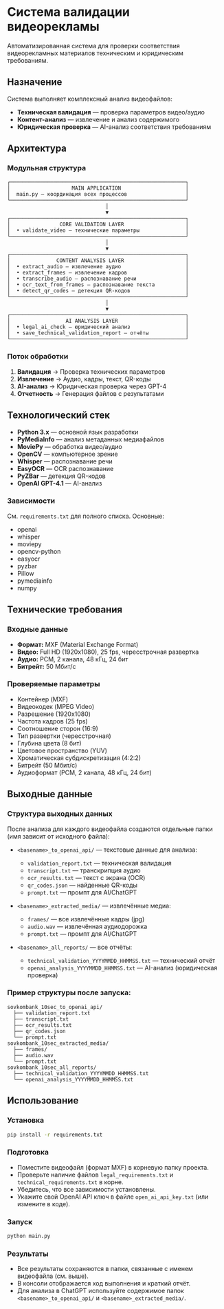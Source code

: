 # Система валидации видеорекламы

Автоматизированная система для проверки соответствия видеорекламных материалов техническим и юридическим требованиям.

## Назначение

Система выполняет комплексный анализ видеофайлов:
- **Техническая валидация** — проверка параметров видео/аудио
- **Контент-анализ** — извлечение и анализ содержимого
- **Юридическая проверка** — AI-анализ соответствия требованиям

## Архитектура

### Модульная структура
```
┌─────────────────────────────────────────────────────────┐
│                    MAIN APPLICATION                     │
│  main.py — координация всех процессов                   │
└─────────────────────────────────────────────────────────┘
                                │
                                ▼
┌─────────────────────────────────────────────────────────┐
│                CORE VALIDATION LAYER                    │
│  • validate_video — технические параметры               │
└─────────────────────────────────────────────────────────┘
                                │
                                ▼
┌─────────────────────────────────────────────────────────┐
│               CONTENT ANALYSIS LAYER                    │
│  • extract_audio — извлечение аудио                     │
│  • extract_frames — извлечение кадров                   │
│  • transcribe_audio — распознавание речи                │
│  • ocr_text_from_frames — распознавание текста          │
│  • detect_qr_codes — детекция QR-кодов                  │
└─────────────────────────────────────────────────────────┘
                                │
                                ▼
┌─────────────────────────────────────────────────────────┐
│                  AI ANALYSIS LAYER                      │
│  • legal_ai_check — юридический анализ                  │
│  • save_technical_validation_report — отчёты            │
└─────────────────────────────────────────────────────────┘
```

### Поток обработки
1. **Валидация** → Проверка технических параметров
2. **Извлечение** → Аудио, кадры, текст, QR-коды
3. **AI-анализ** → Юридическая проверка через GPT-4
4. **Отчетность** → Генерация файлов с результатами

## Технологический стек

- **Python 3.x** — основной язык разработки
- **PyMediaInfo** — анализ метаданных медиафайлов
- **MoviePy** — обработка видео/аудио
- **OpenCV** — компьютерное зрение
- **Whisper** — распознавание речи
- **EasyOCR** — OCR распознавание
- **PyZBar** — детекция QR-кодов
- **OpenAI GPT-4.1** — AI-анализ

### Зависимости

См. `requirements.txt` для полного списка. Основные:
- openai
- whisper
- moviepy
- opencv-python
- easyocr
- pyzbar
- Pillow
- pymediainfo
- numpy

## Технические требования

### Входные данные
- **Формат:** MXF (Material Exchange Format)
- **Видео:** Full HD (1920x1080), 25 fps, чересстрочная развертка
- **Аудио:** PCM, 2 канала, 48 кГц, 24 бит
- **Битрейт:** 50 Мбит/с

### Проверяемые параметры
- Контейнер (MXF)
- Видеокодек (MPEG Video)
- Разрешение (1920x1080)
- Частота кадров (25 fps)
- Соотношение сторон (16:9)
- Тип развертки (чересстрочная)
- Глубина цвета (8 бит)
- Цветовое пространство (YUV)
- Хроматическая субдискретизация (4:2:2)
- Битрейт (50 Мбит/с)
- Аудиоформат (PCM, 2 канала, 48 кГц, 24 бит)

## Выходные данные

### Структура выходных данных

После анализа для каждого видеофайла создаются отдельные папки (имя зависит от исходного файла):

- `<basename>_to_openai_api/` — текстовые данные для анализа:
  - `validation_report.txt` — техническая валидация
  - `transcript.txt` — транскрипция аудио
  - `ocr_results.txt` — текст с экрана (OCR)
  - `qr_codes.json` — найденные QR-коды
  - `prompt.txt` — промпт для AI/ChatGPT

- `<basename>_extracted_media/` — извлечённые медиа:
  - `frames/` — все извлечённые кадры (jpg)
  - `audio.wav` — извлечённая аудиодорожка
  - `prompt.txt` — промпт для AI/ChatGPT

- `<basename>_all_reports/` — все отчёты:
  - `technical_validation_YYYYMMDD_HHMMSS.txt` — технический отчёт
  - `openai_analysis_YYYYMMDD_HHMMSS.txt` — AI-анализ (юридическая проверка)

### Пример структуры после запуска:
```
sovkombank_10sec_to_openai_api/
  ├── validation_report.txt
  ├── transcript.txt
  ├── ocr_results.txt
  ├── qr_codes.json
  └── prompt.txt
sovkombank_10sec_extracted_media/
  ├── frames/
  ├── audio.wav
  └── prompt.txt
sovkombank_10sec_all_reports/
  ├── technical_validation_YYYYMMDD_HHMMSS.txt
  └── openai_analysis_YYYYMMDD_HHMMSS.txt
```

## Использование

### Установка
```bash
pip install -r requirements.txt
```

### Подготовка
- Поместите видеофайл (формат MXF) в корневую папку проекта.
- Проверьте наличие файлов `legal_requirements.txt` и `technical_requirements.txt` в корне.
- Убедитесь, что все зависимости установлены.
- Укажите свой OpenAI API ключ в файле `open_ai_api_key.txt` (или измените в коде).

### Запуск
```bash
python main.py
```

### Результаты
- Все результаты сохраняются в папки, связанные с именем видеофайла (см. выше).
- В консоли отображается ход выполнения и краткий отчёт.
- Для анализа в ChatGPT используйте содержимое папок `<basename>_to_openai_api/` и `<basename>_extracted_media/`.


